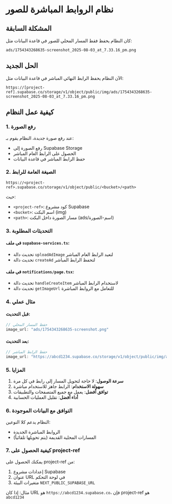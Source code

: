 # نظام الروابط المباشرة للصور

## المشكلة السابقة
كان النظام يحفظ فقط المسار المحلي للصور في قاعدة البيانات مثل:
```
ads/1754343268635-screenshot_2025-08-03_at_7.33.16_pm.png
```

## الحل الجديد
الآن النظام يحفظ الرابط النهائي المباشر في قاعدة البيانات مثل:
```
https://[project-ref].supabase.co/storage/v1/object/public/img/ads/1754343268635-screenshot_2025-08-03_at_7.33.16_pm.png
```

## كيفية عمل النظام

### 1. رفع الصورة
عند رفع صورة جديدة، النظام يقوم بـ:
- رفع الصورة إلى Supabase Storage
- الحصول على الرابط العام المباشر
- حفظ الرابط المباشر في قاعدة البيانات

### 2. الصيغة العامة للرابط
```
https://<project-ref>.supabase.co/storage/v1/object/public/<bucket>/<path>
```

حيث:
- `<project-ref>`: كود مشروع Supabase
- `<bucket>`: اسم البكت (img)
- `<path>`: مسار الصورة داخل البكت (ads/اسم-الصورة)

### 3. التحديثات المطلوبة

#### في ملف `supabase-services.ts`:
- تحديث دالة `uploadAdImage` لتعيد الرابط العام المباشر
- تحديث دالة `createAd` لتحفظ الرابط المباشر

#### في ملف `notifications/page.tsx`:
- تحديث دالة `handleCreateItem` لاستخدام الرابط المباشر
- تحديث دالة `getImageUrl` للتعامل مع الروابط المباشرة

### 4. مثال عملي

#### قبل التحديث:
```javascript
// حفظ المسار المحلي
image_url: "ads/1754343268635-screenshot.png"
```

#### بعد التحديث:
```javascript
// حفظ الرابط المباشر
image_url: "https://abcd1234.supabase.co/storage/v1/object/public/img/ads/1754343268635-screenshot.png"
```

### 5. المزايا

1. **سرعة الوصول**: لا حاجة لتحويل المسار إلى رابط في كل مرة
2. **سهولة الاستخدام**: الرابط جاهز للاستخدام مباشرة
3. **توافق أفضل**: يعمل مع جميع المتصفحات والتطبيقات
4. **أداء أفضل**: تقليل العمليات الحسابية

### 6. التوافق مع البيانات الموجودة

النظام يدعم كلا النوعين:
- الروابط المباشرة الجديدة
- المسارات المحلية القديمة (يتم تحويلها تلقائياً)

### 7. كيفية الحصول على project-ref

يمكنك الحصول على project-ref من:
1. إعدادات مشروع Supabase
2. عنوان URL في لوحة التحكم
3. متغيرات البيئة `NEXT_PUBLIC_SUPABASE_URL`

مثال: إذا كان URL هو `https://abcd1234.supabase.co`، فإن project-ref هو `abcd1234` 